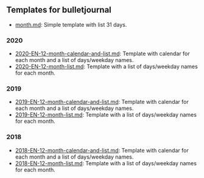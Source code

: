 ## Templates for bulletjournal

* [month.md](month.md): Simple template with list 31 days.


### 2020
* [2020-EN-12-month-calendar-and-list.md](2020-EN-12-month-calendar-and-list.md): Template with calendar for each month and a list of days/weekday names.
* [2020-EN-12-month-list.md](2020-EN-12-month-list.md): Template with a list of days/weekday names for each month.

### 2019
* [2019-EN-12-month-calendar-and-list.md](2019-EN-12-month-calendar-and-list.md): Template with calendar for each month and a list of days/weekday names.
* [2019-EN-12-month-list.md](2019-EN-12-month-list.md): Template with a list of days/weekday names for each month.

### 2018
* [2018-EN-12-month-calendar-and-list.md](2019-EN-12-month-calendar-and-list.md): Template with calendar for each month and a list of days/weekday names.
* [2018-EN-12-month-list.md](2019-EN-12-month-list.md): Template with a list of days/weekday names for each month.

